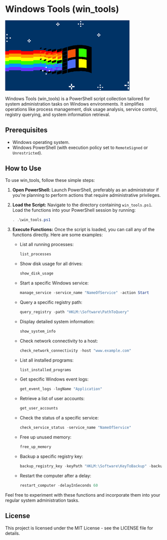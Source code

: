 # Windows Tools (win_tools)

<img src="res/nyan_windows.gif" alt="NYAN WIN" width="400px">

Windows Tools (win_tools) is a PowerShell script collection tailored for system administration tasks on Windows environments. It simplifies operations like process management, disk usage analysis, service control, registry querying, and system information retrieval.

## Prerequisites

- Windows operating system.
- Windows PowerShell (with execution policy set to `RemoteSigned` or `Unrestricted`).

## How to Use

To use win_tools, follow these simple steps:

1. **Open PowerShell:**
   Launch PowerShell, preferably as an administrator if you're planning to perform actions that require administrative privileges.

2. **Load the Script:**
   Navigate to the directory containing `win_tools.ps1`. Load the functions into your PowerShell session by running:

   ```powershell
   . .\win_tools.ps1
   ```

3. **Execute Functions:**
   Once the script is loaded, you can call any of the functions directly. Here are some examples:

   - List all running processes:

     ```powershell
     list_processes
     ```

   - Show disk usage for all drives:

     ```powershell
     show_disk_usage
     ```

   - Start a specific Windows service:

     ```powershell
     manage_service -service_name "NameOfService" -action Start
     ```

   - Query a specific registry path:

     ```powershell
     query_registry -path "HKLM:\Software\PathToQuery"
     ```

   - Display detailed system information:

     ```powershell
     show_system_info
     ```

   - Check network connectivity to a host:

     ```powershell
     check_network_connectivity -host "www.example.com"
     ```

   - List all installed programs:

     ```powershell
     list_installed_programs
     ```

   - Get specific Windows event logs:

     ```powershell
     get_event_logs -logName "Application"
     ```

   - Retrieve a list of user accounts:

     ```powershell
     get_user_accounts
     ```

   - Check the status of a specific service:

     ```powershell
     check_service_status -service_name "NameOfService"
     ```

   - Free up unused memory:

     ```powershell
     free_up_memory
     ```

   - Backup a specific registry key:

     ```powershell
     backup_registry_key -keyPath "HKLM:\Software\KeyToBackup" -backupPath "C:\BackupPath\Backup.reg"
     ```

   - Restart the computer after a delay:

     ```powershell
     restart_computer -delayInSeconds 60
     ```

Feel free to experiment with these functions and incorporate them into your regular system administration tasks.

## License

This project is licensed under the MIT License - see the LICENSE file for details.
